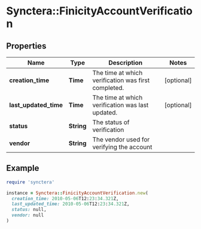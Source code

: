 # Synctera::FinicityAccountVerification

## Properties

| Name | Type | Description | Notes |
| ---- | ---- | ----------- | ----- |
| **creation_time** | **Time** | The time at which verification was first completed. | [optional] |
| **last_updated_time** | **Time** | The time at which verification was last updated. | [optional] |
| **status** | **String** | The status of verification |  |
| **vendor** | **String** | The vendor used for verifying the account |  |

## Example

```ruby
require 'synctera'

instance = Synctera::FinicityAccountVerification.new(
  creation_time: 2010-05-06T12:23:34.321Z,
  last_updated_time: 2010-05-06T12:23:34.321Z,
  status: null,
  vendor: null
)
```

